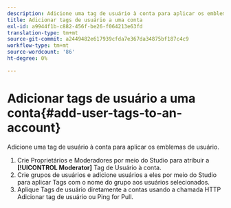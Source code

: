 ```yaml
---
description: Adicione uma tag de usuário à conta para aplicar os emblemas de usuário.
title: Adicionar tags de usuário a uma conta
exl-id: a9944f1b-c882-456f-be26-f064213e63fd
translation-type: tm+mt
source-git-commit: a2449482e617939cfda7e367da34875bf187c4c9
workflow-type: tm+mt
source-wordcount: '86'
ht-degree: 0%

---
```


# Adicionar tags de usuário a uma conta{#add-user-tags-to-an-account}

Adicione uma tag de usuário à conta para aplicar os emblemas de usuário.

1. Crie Proprietários e Moderadores por meio do Studio para atribuir a **[!UICONTROL Moderator]** Tag de Usuário à conta.
1. Crie grupos de usuários e adicione usuários a eles por meio do Studio para aplicar Tags com o nome do grupo aos usuários selecionados.
1. Aplique Tags de usuário diretamente a contas usando a chamada HTTP Adicionar tag de usuário ou Ping for Pull.
